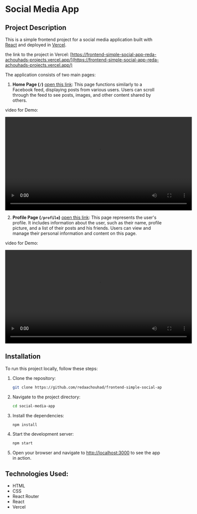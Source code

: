 # Social Media App

## Project Description

This is a simple frontend project for a social media application built with [React](https://react.dev/) and deployed in [Vercel](https://vercel.com/). 

the link to the project in Vercel: [https://frontend-simple-social-app-reda-achouhads-projects.vercel.app/](https://frontend-simple-social-app-reda-achouhads-projects.vercel.app/)

The application consists of two main pages:

1. **Home Page (`/`)** [open this link](https://frontend-simple-social-app-reda-achouhads-projects.vercel.app/): This page functions similarly to a Facebook feed, displaying posts from various users. Users can scroll through the feed to see posts, images, and other content shared by others.

video for Demo:

<video width="600" controls>
  <source src="homepage_video.mp4" type="video/mp4">
  Your browser does not support the video tag.
</video>

2. **Profile Page (`/profile`)** [open this link](https://frontend-simple-social-app-reda-achouhads-projects.vercel.app/profile): This page represents the user's profile. It includes information about the user, such as their name, profile picture, and a list of their posts and his friends. Users can view and manage their personal information and content on this page.
   
video for Demo:


<video width="600" controls>
  <source src="profile_video.mp4" type="video/mp4">
  Your browser does not support the video tag.
</video>

## Installation

To run this project locally, follow these steps:

1. Clone the repository:
   ```bash
   git clone https://github.com/redaachouhad/frontend-simple-social-app

2. Navigate to the project directory:
   ```bash
   cd social-media-app

3. Install the dependencies:
   ```bash
   npm install
   
4. Start the development server:
   ```bash
   npm start
   
5. Open your browser and navigate to [http://localhost:3000](http://localhost:3000) to see the app in action.

## Technologies Used:
+ HTML
+ CSS
+ React Router
+ React
+ Vercel








